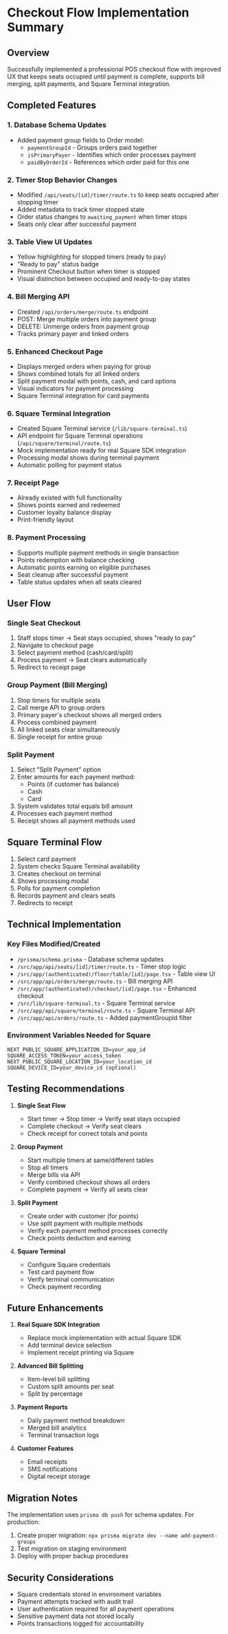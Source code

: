 # Checkout Flow Implementation Summary

## Overview
Successfully implemented a professional POS checkout flow with improved UX that keeps seats occupied until payment is complete, supports bill merging, split payments, and Square Terminal integration.

## Completed Features

### 1. Database Schema Updates
- Added payment group fields to Order model:
  - `paymentGroupId` - Groups orders paid together
  - `isPrimaryPayer` - Identifies which order processes payment
  - `paidByOrderId` - References which order paid for this one

### 2. Timer Stop Behavior Changes
- Modified `/api/seats/[id]/timer/route.ts` to keep seats occupied after stopping timer
- Added metadata to track timer stopped state
- Order status changes to `awaiting_payment` when timer stops
- Seats only clear after successful payment

### 3. Table View UI Updates
- Yellow highlighting for stopped timers (ready to pay)
- "Ready to pay" status badge
- Prominent Checkout button when timer is stopped
- Visual distinction between occupied and ready-to-pay states

### 4. Bill Merging API
- Created `/api/orders/merge/route.ts` endpoint
- POST: Merge multiple orders into payment group
- DELETE: Unmerge orders from payment group
- Tracks primary payer and linked orders

### 5. Enhanced Checkout Page
- Displays merged orders when paying for group
- Shows combined totals for all linked orders
- Split payment modal with points, cash, and card options
- Visual indicators for payment processing
- Square Terminal integration for card payments

### 6. Square Terminal Integration
- Created Square Terminal service (`/lib/square-terminal.ts`)
- API endpoint for Square Terminal operations (`/api/square/terminal/route.ts`)
- Mock implementation ready for real Square SDK integration
- Processing modal shows during terminal payment
- Automatic polling for payment status

### 7. Receipt Page
- Already existed with full functionality
- Shows points earned and redeemed
- Customer loyalty balance display
- Print-friendly layout

### 8. Payment Processing
- Supports multiple payment methods in single transaction
- Points redemption with balance checking
- Automatic points earning on eligible purchases
- Seat cleanup after successful payment
- Table status updates when all seats cleared

## User Flow

### Single Seat Checkout
1. Staff stops timer → Seat stays occupied, shows "ready to pay"
2. Navigate to checkout page
3. Select payment method (cash/card/split)
4. Process payment → Seat clears automatically
5. Redirect to receipt page

### Group Payment (Bill Merging)
1. Stop timers for multiple seats
2. Call merge API to group orders
3. Primary payer's checkout shows all merged orders
4. Process combined payment
5. All linked seats clear simultaneously
6. Single receipt for entire group

### Split Payment
1. Select "Split Payment" option
2. Enter amounts for each payment method:
   - Points (if customer has balance)
   - Cash
   - Card
3. System validates total equals bill amount
4. Processes each payment method
5. Receipt shows all payment methods used

## Square Terminal Flow
1. Select card payment
2. System checks Square Terminal availability
3. Creates checkout on terminal
4. Shows processing modal
5. Polls for payment completion
6. Records payment and clears seats
7. Redirects to receipt

## Technical Implementation

### Key Files Modified/Created
- `/prisma/schema.prisma` - Database schema updates
- `/src/app/api/seats/[id]/timer/route.ts` - Timer stop logic
- `/src/app/(authenticated)/floor/table/[id]/page.tsx` - Table view UI
- `/src/app/api/orders/merge/route.ts` - Bill merging API
- `/src/app/(authenticated)/checkout/[id]/page.tsx` - Enhanced checkout
- `/src/lib/square-terminal.ts` - Square Terminal service
- `/src/app/api/square/terminal/route.ts` - Square Terminal API
- `/src/app/api/orders/route.ts` - Added paymentGroupId filter

### Environment Variables Needed for Square
```env
NEXT_PUBLIC_SQUARE_APPLICATION_ID=your_app_id
SQUARE_ACCESS_TOKEN=your_access_token
NEXT_PUBLIC_SQUARE_LOCATION_ID=your_location_id
SQUARE_DEVICE_ID=your_device_id (optional)
```

## Testing Recommendations

1. **Single Seat Flow**
   - Start timer → Stop timer → Verify seat stays occupied
   - Complete checkout → Verify seat clears
   - Check receipt for correct totals and points

2. **Group Payment**
   - Start multiple timers at same/different tables
   - Stop all timers
   - Merge bills via API
   - Verify combined checkout shows all orders
   - Complete payment → Verify all seats clear

3. **Split Payment**
   - Create order with customer (for points)
   - Use split payment with multiple methods
   - Verify each payment method processes correctly
   - Check points deduction and earning

4. **Square Terminal**
   - Configure Square credentials
   - Test card payment flow
   - Verify terminal communication
   - Check payment recording

## Future Enhancements

1. **Real Square SDK Integration**
   - Replace mock implementation with actual Square SDK
   - Add terminal device selection
   - Implement receipt printing via Square

2. **Advanced Bill Splitting**
   - Item-level bill splitting
   - Custom split amounts per seat
   - Split by percentage

3. **Payment Reports**
   - Daily payment method breakdown
   - Merged bill analytics
   - Terminal transaction logs

4. **Customer Features**
   - Email receipts
   - SMS notifications
   - Digital receipt storage

## Migration Notes

The implementation uses `prisma db push` for schema updates. For production:
1. Create proper migration: `npx prisma migrate dev --name add-payment-groups`
2. Test migration on staging environment
3. Deploy with proper backup procedures

## Security Considerations

- Square credentials stored in environment variables
- Payment attempts tracked with audit trail
- User authentication required for all payment operations
- Sensitive payment data not stored locally
- Points transactions logged for accountability